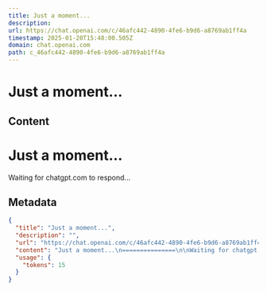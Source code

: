 ```yaml
---
title: Just a moment...
description: 
url: https://chat.openai.com/c/46afc442-4890-4fe6-b9d6-a8769ab1ff4a
timestamp: 2025-01-20T15:48:00.505Z
domain: chat.openai.com
path: c_46afc442-4890-4fe6-b9d6-a8769ab1ff4a
---
```


# Just a moment...



## Content

Just a moment...
===============

Waiting for chatgpt.com to respond...

## Metadata

```json
{
  "title": "Just a moment...",
  "description": "",
  "url": "https://chat.openai.com/c/46afc442-4890-4fe6-b9d6-a8769ab1ff4a",
  "content": "Just a moment...\n===============\n\nWaiting for chatgpt.com to respond...",
  "usage": {
    "tokens": 15
  }
}
```
